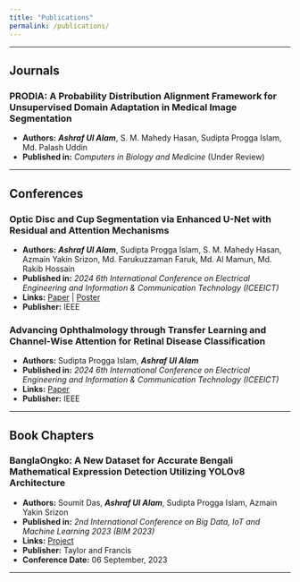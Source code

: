 ```yaml
---
title: "Publications"
permalink: /publications/
---
```

---

## Journals

### PRODIA: A Probability Distribution Alignment Framework for Unsupervised Domain Adaptation in Medical Image Segmentation
- **Authors:** ***Ashraf Ul Alam***, S. M. Mahedy Hasan, Sudipta Progga Islam, Md. Palash Uddin  
- **Published in:** *Computers in Biology and Medicine* (Under Review)  

---

## Conferences

### Optic Disc and Cup Segmentation via Enhanced U-Net with Residual and Attention Mechanisms
- **Authors:** ***Ashraf Ul Alam***, Sudipta Progga Islam, S. M. Mahedy Hasan, Azmain Yakin Srizon, Md. Farukuzzaman Faruk, Md. Al Mamun, Md. Rakib Hossain  
- **Published in:** *2024 6th International Conference on Electrical Engineering and Information & Communication Technology (ICEEICT)*  
- **Links:** [Paper](https://doi.org/10.1109/ICEEICT62016.2024.10534436) | [Poster](https://ashraf-ul-alam-amit.github.io/pdf/170_Poster.pdf)  
- **Publisher:** IEEE  

### Advancing Ophthalmology through Transfer Learning and Channel-Wise Attention for Retinal Disease Classification
- **Authors:** Sudipta Progga Islam, ***Ashraf Ul Alam***  
- **Published in:** *2024 6th International Conference on Electrical Engineering and Information & Communication Technology (ICEEICT)*  
- **Links:** [Paper](https://doi.org/10.1109/ICEEICT62016.2024.10534342)  
- **Publisher:** IEEE  

---

## Book Chapters

### BanglaOngko: A New Dataset for Accurate Bengali Mathematical Expression Detection Utilizing YOLOv8 Architecture
- **Authors:** Soumit Das, ***Ashraf Ul Alam***, Sudipta Progga Islam, Azmain Yakin Srizon  
- **Published in:** *2nd International Conference on Big Data, IoT and Machine Learning 2023 (BIM 2023)*  
- **Links:** [Project](https://github.com/ashraf-ul-alam-amit/BanglaOngko)  
- **Publisher:** Taylor and Francis  
- **Conference Date:** 06 September, 2023  

---




<!--
---

## Optic Disc and Cup Segmentation via Enhanced U-Net with Residual and Attention Mechanisms
- Authors: ***Ashraf UI Alam***, Sudipta Progga Islam, S. M. Mahedy Hasan, Azmain Yakin Srizon, Md. Farukuzzaman Faruk, Md. Al Mamun, Md. Rakib Hossain
- Published in: 2024 6th International Conference on Electrical Engineering and Information & Communication Technology (ICEEICT) **[Paper](https://doi.org/10.1109/ICEEICT62016.2024.10534436) [Poster](https://ashraf-ul-alam-amit.github.io/pdf/170_Poster.pdf)**
- Publisher: IEEE

---

## Advancing Ophthalmology through Transfer Learning and Channel-Wise Attention for Retinal Disease Classification
- Authors: Sudipta Progga Islam, ***Ashraf UI Alam***
- Published in: 2024 6th International Conference on Electrical Engineering and Information & Communication Technology (ICEEICT) **[Paper](https://doi.org/10.1109/ICEEICT62016.2024.10534342)**
- Publisher: IEEE

---

## BanglaOngko : A New Dataset for Accurate Bengali Mathematical Expression Detection Utilizing YOLOv8 Architecture
- Authors: Soumit Das, ***Ashraf UI Alam***, Sudipta Progga Islam, Azmain Yakin Srizon
- Published in: 2nd International Conference on Big Data, IoT and Machine Learning 2023 (BIM 2023) **[Paper](#)**  **[Project](https://github.com/ashraf-ul-alam-amit/BanglaOngko)**
- **Publisher:** Taylor and Francis
- **Conference Date:** 06 September, 2023

---

## ([Thesis](https://github.com/ashraf-ul-alam-amit/KD-UDA)) KD-UDA: Knowledge Distillation-based Unsupervised Domain Adaptation for Improved Medical Image Segmentation
- Authors: *Ashraf Ul Alam*, [S. M. Mahedy Hasan (Supervisor)](https://www.ruet.ac.bd/mahedycseruet)
- Institution: Rajshahi University of Engineering & Technology
- Thesis Defence: 28 April, 2024

---
-->

